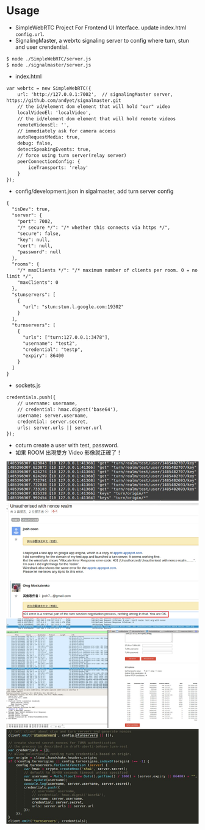 # Usage

- SimpleWebRTC Project For Frontend UI Interface. update index.html `config.url`.
- SignalingMaster, a webrtc signaling server to config where turn, stun and user crendential.

```
$ node ./SimpleWebRTC/server.js
$ node ./signalmaster/server.js
```

- index.html

```
var webrtc = new SimpleWebRTC({
    url: 'http://127.0.0.1:7002',  // signalingMaster server, https://github.com/andyet/signalmaster.git
    // the id/element dom element that will hold "our" video
    localVideoEl: 'localVideo',
    // the id/element dom element that will hold remote videos
    remoteVideosEl: '',
    // immediately ask for camera access
    autoRequestMedia: true,
    debug: false,
    detectSpeakingEvents: true,
    // force using turn server(relay server)
    peerConnectionConfig: {
        iceTransports: 'relay'
    }
});
```

- config/development.json in sigalmaster, add turn server config

```
{
  "isDev": true,
  "server": {
    "port": 7002,
    "/* secure */": "/* whether this connects via https */",
    "secure": false,
    "key": null,
    "cert": null,
    "password": null
  },
  "rooms": {
    "/* maxClients */": "/* maximum number of clients per room. 0 = no limit */",
    "maxClients": 0
  },
  "stunservers": [
    {
      "url": "stun:stun.l.google.com:19302"
    }
  ],
  "turnservers": [
    {
      "urls": ["turn:127.0.0.1:3478"],
      "username": "test2",
      "credential": "testp",
      "expiry": 86400
    }
  ]
}

```

- sockets.js

```
credentials.push({
    // username: username,
    // credential: hmac.digest('base64'),
    username: server.username,
    credential: server.secret,
    urls: server.urls || server.url
});
```

- coturn create a user with test, password.
- 如果 ROOM 出現雙方 Video 影像就正確了！

![Alt text](https://raw.githubusercontent.com/scott1028/webrtc-with-coturn-study/master/coturnlog.jpg "coturnlog.jpg")
![Alt text](https://raw.githubusercontent.com/scott1028/webrtc-with-coturn-study/master/coturn401errorInWireshark1.jpg "coturn401errorInWireshark1.jpg")
![Alt text](https://raw.githubusercontent.com/scott1028/webrtc-with-coturn-study/master/coturn401errorInWireshark2.jpg "coturn401errorInWireshark2.jpg")
![Alt text](https://raw.githubusercontent.com/scott1028/webrtc-with-coturn-study/master/coturn401errorInWireshark3.jpg "coturn401errorInWireshark3.jpg")
![Alt text](https://raw.githubusercontent.com/scott1028/webrtc-with-coturn-study/master/modifySimpleWebRTCClientUsingCoturnServer.jpg "modifySimpleWebRTCClientUsingCoturnServer.jpg")